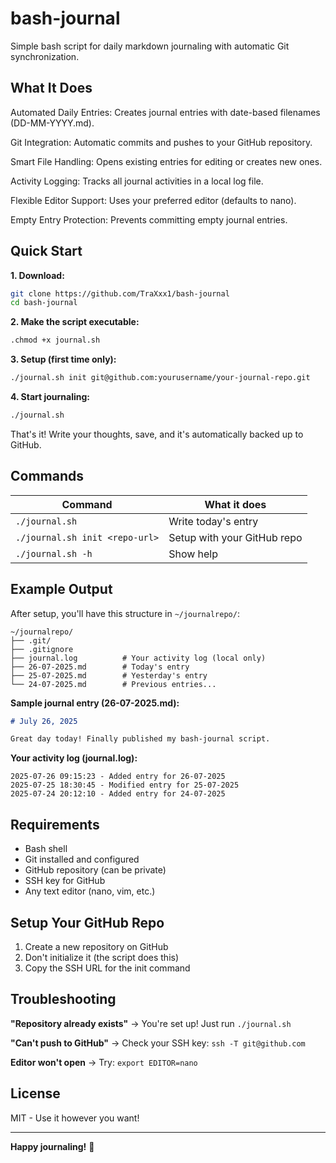 # bash-journal

Simple bash script for daily markdown journaling with automatic Git synchronization.

## What It Does

Automated Daily Entries: Creates journal entries with date-based filenames (DD-MM-YYYY.md).

Git Integration: Automatic commits and pushes to your GitHub repository.

Smart File Handling: Opens existing entries for editing or creates new ones.

Activity Logging: Tracks all journal activities in a local log file.

Flexible Editor Support: Uses your preferred editor (defaults to nano).

Empty Entry Protection: Prevents committing empty journal entries.

## Quick Start

**1. Download:**
```bash
git clone https://github.com/TraXxx1/bash-journal
cd bash-journal
```

**2. Make the script executable:**
```bash
.chmod +x journal.sh
```

**3. Setup (first time only):**
```bash
./journal.sh init git@github.com:yourusername/your-journal-repo.git
```

**4. Start journaling:**
```bash
./journal.sh
```

That's it! Write your thoughts, save, and it's automatically backed up to GitHub.

## Commands

| Command | What it does |
|---------|-------------|
| `./journal.sh` | Write today's entry |
| `./journal.sh init <repo-url>` | Setup with your GitHub repo |
| `./journal.sh -h` | Show help |

## Example Output

After setup, you'll have this structure in `~/journalrepo/`:

```
~/journalrepo/
├── .git/
├── .gitignore
├── journal.log          # Your activity log (local only)
├── 26-07-2025.md        # Today's entry
├── 25-07-2025.md        # Yesterday's entry
└── 24-07-2025.md        # Previous entries...
```

**Sample journal entry (26-07-2025.md):**
```markdown
# July 26, 2025

Great day today! Finally published my bash-journal script.

```

**Your activity log (journal.log):**
```
2025-07-26 09:15:23 - Added entry for 26-07-2025
2025-07-25 18:30:45 - Modified entry for 25-07-2025
2025-07-24 20:12:10 - Added entry for 24-07-2025
```

## Requirements

- Bash shell
- Git installed and configured
- GitHub repository (can be private)
- SSH key for GitHub
- Any text editor (nano, vim, etc.)

## Setup Your GitHub Repo

1. Create a new repository on GitHub
2. Don't initialize it (the script does this)
3. Copy the SSH URL for the init command


## Troubleshooting

**"Repository already exists"** → You're set up! Just run `./journal.sh`

**"Can't push to GitHub"** → Check your SSH key: `ssh -T git@github.com`

**Editor won't open** → Try: `export EDITOR=nano`

## License

MIT - Use it however you want!

---

**Happy journaling!** 📝
